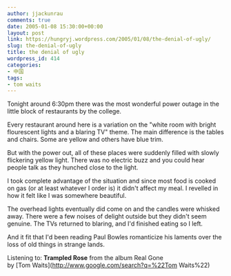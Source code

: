 ```yaml
---
author: jjackunrau
comments: true
date: 2005-01-08 15:30:00+00:00
layout: post
link: https://hungryj.wordpress.com/2005/01/08/the-denial-of-ugly/
slug: the-denial-of-ugly
title: the denial of ugly
wordpress_id: 414
categories:
- 中国
tags:
- tom waits
---
```


Tonight around 6:30pm there was the most wonderful power outage in the little block of restaurants by the college.    
  
Every restaurant around here is a variation on the "white room with bright flourescent lights and a blaring TV" theme.  The main difference is the tables and chairs.  Some are yellow and others have blue trim.    
  
But with the power out, all of these places were suddenly filled with slowly flickering yellow light.  There was no electric buzz and you could hear people talk as they hunched close to the light.  
  
I took complete advantage of the situation and since most food is cooked on gas (or at least whatever I order is) it didn't affect my meal. I revelled in how it felt like I was somewhere beautiful.  
  
The overhead lights eventually did come on and the candles were whisked away.  There were a few noises of delight outside but they didn't seem genuine.  The TVs returned to blaring, and I'd finished eating so I left.  
  
And it fit that I'd been reading Paul Bowles romanticize his laments over the loss of old things in strange lands.  
  
Listening to: **Trampled Rose** from the album Real Gone   
by [Tom Waits](http://www.google.com/search?q=%22Tom Waits%22)
